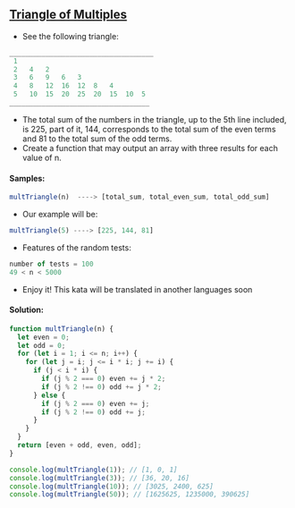 ## [Triangle of Multiples](https://www.codewars.com/kata/58ecc0a8342ee5e920000115)

- See the following triangle:

```js
____________________________________
 1
 2   4   2
 3   6   9   6   3
 4   8   12  16  12  8   4
 5   10  15  20  25  20  15  10  5
___________________________________
```

- The total sum of the numbers in the triangle, up to the 5th line included, is 225, part of it, 144, corresponds to the total sum of the even terms and 81 to the total sum of the odd terms.
- Create a function that may output an array with three results for each value of n.

#### Samples:

```js
multTriangle(n)  ----> [total_sum, total_even_sum, total_odd_sum]
```

- Our example will be:

```js
multTriangle(5) ----> [225, 144, 81]
```

- Features of the random tests:

```js
number of tests = 100
49 < n < 5000
```

- Enjoy it! This kata will be translated in another languages soon

#### Solution:

```js
function multTriangle(n) {
  let even = 0;
  let odd = 0;
  for (let i = 1; i <= n; i++) {
    for (let j = i; j <= i * i; j += i) {
      if (j < i * i) {
        if (j % 2 === 0) even += j * 2;
        if (j % 2 !== 0) odd += j * 2;
      } else {
        if (j % 2 === 0) even += j;
        if (j % 2 !== 0) odd += j;
      }
    }
  }
  return [even + odd, even, odd];
}

console.log(multTriangle(1)); // [1, 0, 1]
console.log(multTriangle(3)); // [36, 20, 16]
console.log(multTriangle(10)); // [3025, 2400, 625]
console.log(multTriangle(50)); // [1625625, 1235000, 390625]
```
